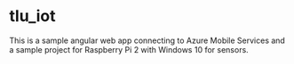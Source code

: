 # tlu_iot

This is a sample angular web app connecting to Azure Mobile Services and a sample project for Raspberry Pi 2 with Windows 10 for sensors.
